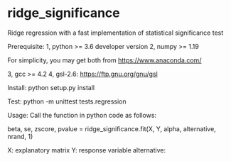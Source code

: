 # ridge_significance
Ridge regression with a fast implementation of statistical significance test

Prerequisite:
1, python >= 3.6 developer version
2, numpy >= 1.19

For simplicity, you may get both from https://www.anaconda.com/

3, gcc >= 4.2
4, gsl-2.6: https://ftp.gnu.org/gnu/gsl


Install:
python setup.py install

Test:
python -m unittest tests.regression

Usage:
Call the function in python code as follows:

beta, se, zscore, pvalue = ridge_significance.fit(X, Y, alpha, alternative, nrand, 1)

X: explanatory matrix
Y: response variable
alternative: 
